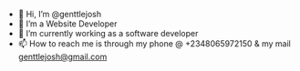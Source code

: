 - 👋 Hi, I’m @genttlejosh
- 👀 I’m a Website Developer
- 🌱 I’m currently working as a software developer 
- 📫 How to reach me is through my phone @ +2348065972150 & my mail genttlejosh@gmail.com
